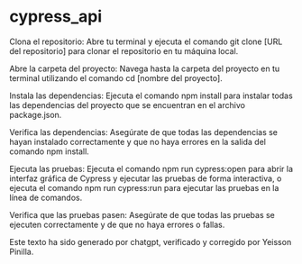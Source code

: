 # cypress_api
Clona el repositorio: Abre tu terminal y ejecuta el comando git clone [URL del repositorio] para clonar el repositorio en tu máquina local.

Abre la carpeta del proyecto: Navega hasta la carpeta del proyecto en tu terminal utilizando el comando cd [nombre del proyecto].

Instala las dependencias: Ejecuta el comando npm install para instalar todas las dependencias del proyecto que se encuentran en el archivo package.json.

Verifica las dependencias: Asegúrate de que todas las dependencias se hayan instalado correctamente y que no haya errores en la salida del comando npm install.

Ejecuta las pruebas: Ejecuta el comando npm run cypress:open para abrir la interfaz gráfica de Cypress y ejecutar las pruebas de forma interactiva, o ejecuta el comando npm run cypress:run para ejecutar las pruebas en la línea de comandos.

Verifica que las pruebas pasen: Asegúrate de que todas las pruebas se ejecuten correctamente y de que no haya errores o fallas.

Este texto ha sido generado por chatgpt, verificado y corregido por Yeisson Pinilla.

